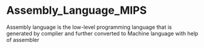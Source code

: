 # Assembly_Language_MIPS
Assembly language is the low-level programming language that is generated by complier and further converted to Machine language with help of assembler
